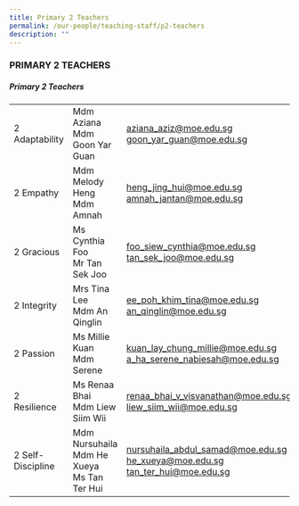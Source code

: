 ```yaml
---
title: Primary 2 Teachers
permalink: /our-people/teaching-staff/p2-teachers
description: ""
---
```

### PRIMARY 2 TEACHERS

##### Primary 2 Teachers
|  	|  	|  	|
|---	|---	|---	|
| 2 Adaptability 	| Mdm Aziana<br>Mdm Goon Yar Guan 	| aziana_aziz@moe.edu.sg<br>goon_yar_guan@moe.edu.sg 	|
| 2 Empathy 	| Mdm Melody Heng<br>Mdm Amnah 	| heng_jing_hui@moe.edu.sg<br>amnah_jantan@moe.edu.sg 	|
| 2 Gracious 	| Ms Cynthia Foo<br>Mr Tan Sek Joo 	| foo_siew_cynthia@moe.edu.sg<br>tan_sek_joo@moe.edu.sg 	|
| 2 Integrity 	| Mrs Tina Lee<br>Mdm An Qinglin 	| ee_poh_khim_tina@moe.edu.sg<br>an_qinglin@moe.edu.sg 	|
| 2 Passion 	| Ms Millie Kuan<br>Mdm Serene 	| kuan_lay_chung_millie@moe.edu.sg<br>a_ha_serene_nabiesah@moe.edu.sg 	|
| 2 Resilience 	| Ms Renaa Bhai<br>Mdm Liew Siim Wii 	| renaa_bhai_v_visvanathan@moe.edu.sg<br>liew_siim_wii@moe.edu.sg 	|
| 2 Self-Discipline 	| Mdm Nursuhaila<br>Mdm He Xueya<br>Ms Tan Ter Hui  	| nursuhaila_abdul_samad@moe.edu.sg<br>he_xueya@moe.edu.sg<br>tan_ter_hui@moe.edu.sg 	|